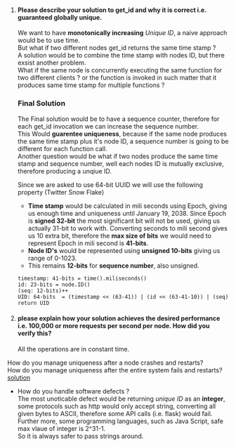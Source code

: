 1. #### Please describe your solution to get_id and why it is correct i.e. guaranteed globally unique.
    
    We want to have **monotonically increasing** *Unique ID*, a naive approach would be to use time.  
    But what if two different nodes get_id returns the same time stamp ?   
    A solution would be to combine the time stamp with nodes ID, but there exsist another problem.  
    What if the same node is concurrently executing the same function for two different clients ? or the function is invoked in such matter that it produces same time stamp for multiple functions ?  

    ### Final Solution 
    The Final solution would be to have a sequence counter, therefore for each get_id invocation we can increase the sequence number.  
    This Would **guarentee uniqueness**, because if the same node produces the same time stamp plus it's node ID, a sequence number is going to be different for each function call.  
    Another question would be what if two nodes produce the same time stamp and sequence number, well each nodes ID is mutually exclusive, therefore producing a unqiue ID. 

    Since we are asked to use 64-bit UUID we will use the following property (Twitter Snow Flake)

    * **Time stamp** would be calculated in mili seconds using Epoch, giving us enough time and uniqueness until January 19, 2038. Since Epoch is **signed 32-bit** the most significant bit will not be used, giving us actually 31-bit to work with. Converting seconds to mili second gives us 10 extra bit, therefore the **max size of bits** we would need to represent Epoch in mili second is **41-bits**.  
    * **Node ID's** would be represented using **unsigned 10-bits** giving us range of 0-1023. 
    * This remains **12-bits** for **sequence number**, also unsigned.

    ```  
    timestamp: 41-bits = time().miliseconds()
    id: 23-bits = node.ID()
    (seq: 12-bits)++
    UID: 64-bits  = (timestamp << (63-41)) | (id << (63-41-10)) | (seq)
    return UID
    ```
2. #### please explain how your solution achieves the desired performance i.e. 100,000 or more requests per second per node.  How did you verify this?   

    All the operations are in constant time.    

 How do you manage uniqueness after a node crashes and restarts?  
 How do you manage uniqueness after the entire system fails and restarts?  [solution](#Final-Solution)  
 * How do you handle software defects ?  
  The most unoticable defect would be returning *unique ID* as an **integer**, 
some protocols such as http would only accept string, converting all given bytes to ASCII, therefore some API calls (i.e. flask) would fail.  
 Further more, some programming languages, such as Java Script, safe max vlaue of integer is 2^31-1.  
 So it is always safer to pass strings around.
